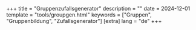 +++
title = "Gruppenzufallsgenerator"
description = ""
date = 2024-12-01
template = "tools/groupgen.html"
keywords = ["Gruppen", "Gruppenbildung", "Zufallsgenerator"]
[extra]
lang = "de"
+++
